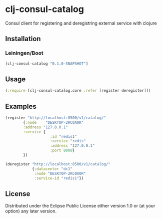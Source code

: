 # clj-consul-catalog

Consul client for registering and deregistring external service with clojure

## Installation

### Leiningen/Boot

```clojure
[clj-consul-catalog "0.1.0-SNAPSHOT"]
```

## Usage

```clojure
(:require [clj-consul-catalog.core :refer [register deregister]])
```

## Examples

```clojure
(register "http://localhost:8500/v1/catalog/" 
        {:node    "DESKTOP-2RC0A0R"
        :address "127.0.0.1"
        :service {
                    :id "redis1"
                    :service "redis"
                    :address "127.0.0.1"
                    :port 8000}
        })
```
```clojure
(deregister "http://localhost:8500/v1/catalog/"
            {:datacenter "dc1"
             :node "DESKTOP-2RC0A0R"
             :service-id "redis1"})
```




## License


Distributed under the Eclipse Public License either version 1.0 or (at
your option) any later version.
